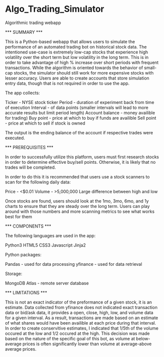 # Algo_Trading_Simulator
 Algorithmic trading webapp

*** SUMMARY ***

This is a Python-based webapp that allows users to simulate the performance of an automated trading bot on historical stock data.
The intentioned use-case is extremely low-cap stocks that experience high volatility over the short term but low volatility in the long term. This is in order to take advantage of high % increase over short periods with frequent transactions.
While the algorithm is oriented towards the behavior of small-cap stocks, the simulator should still work for more expensive stocks with lesser accuracy.
Users are able to create accounts that store simulation entry data, though that is not required in order to use the app.

The app collects:

Ticker - NYSE stock ticker
Period - duration of experiment back from time of execution
Interval - of data points (smaller intervals will lead to more accurate results but limit period length)
Account balance - money availible for trading)
Buy point - price at which to buy if funds are availible
Sell point - price at which to sell if stock is owned

The output is the ending balance of the account if respective trades were executed.

*** PREREQUISITES ***

In order to successfully utilize this platform, users must first research stocks in order to determine effective buy/sell points. Otherwise, it is likely that no trades will be completed.

In order to do this it is recommended that users use a stock scanners to scan for the following daily data:

Price - <$0.01
Volume - >5,000,000
Large difference between high and low

Once stocks are found, users should look at the 1mo, 3mo, 6mo, and 1y charts to ensure that they are steady over the long term.
Users can play around with those numbers and more scanning metrics to see what works best for them

*** COMPONENTS ***

The following languages are used in the app:

Python3
HTML5
CSS3
Javascript
Jinja2

Python packages:

Pandas - used for data processing
yfinance - used for data retrieval

Storage:

MongoDB Atlas - remote server database

*** LIMITATIONS ***

This is not an exact indicator of the preformance of a given stock, it is an estimate.
Data collected from yfinance does not indicated exact transaction data or bid/ask data, it provides a open, close, high, low, and volume data for a given interval. As a result, transactions are made based on an estimate of what shares would have been availible at each price during that interval. 
In order to create conservitive estimates, I indicated that 1/5th of the volume occured at the low and 1/2 occured at the high. 
This decision was made based on the nature of the specific goal of this bot, as volume at below-average prices is often  significantly lower than volume at average-above average prices.

